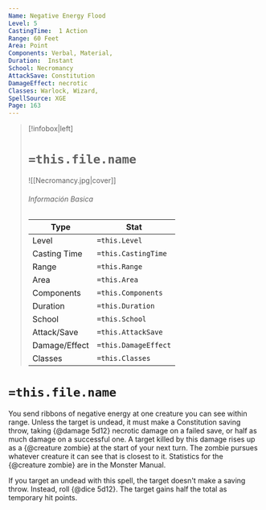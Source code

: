 ```yaml
---
Name: Negative Energy Flood
Level: 5
CastingTime:  1 Action 
Range: 60 Feet
Area: Point
Components: Verbal, Material, 
Duration:  Instant  
School: Necromancy
AttackSave: Constitution
DamageEffect: necrotic
Classes: Warlock, Wizard, 
SpellSource: XGE
Page: 163
---
```


>[!infobox|left]
># `=this.file.name`
>![[Necromancy.jpg|cover]]
> ###### Información Basica
> Type |  Stat |
> ---|---|
> Level | `=this.Level` |
> Casting Time | `=this.CastingTime` |
> Range | `=this.Range` |
> Area | `=this.Area` |
> Components | `=this.Components` |
> Duration | `=this.Duration` |
> School | `=this.School` |
> Attack/Save | `=this.AttackSave` |
> Damage/Effect | `=this.DamageEffect` |
> Classes | `=this.Classes` |

# `=this.file.name`
You send ribbons of negative energy at one creature you can see within range. Unless the target is undead, it must make a Constitution saving throw, taking {@damage 5d12} necrotic damage on a failed save, or half as much damage on a successful one. A target killed by this damage rises up as a {@creature zombie} at the start of your next turn. The zombie pursues whatever creature it can see that is closest to it. Statistics for the {@creature zombie} are in the Monster Manual.

If you target an undead with this spell, the target doesn&#x27;t make a saving throw. Instead, roll {@dice 5d12}. The target gains half the total as temporary hit points.



 


 


